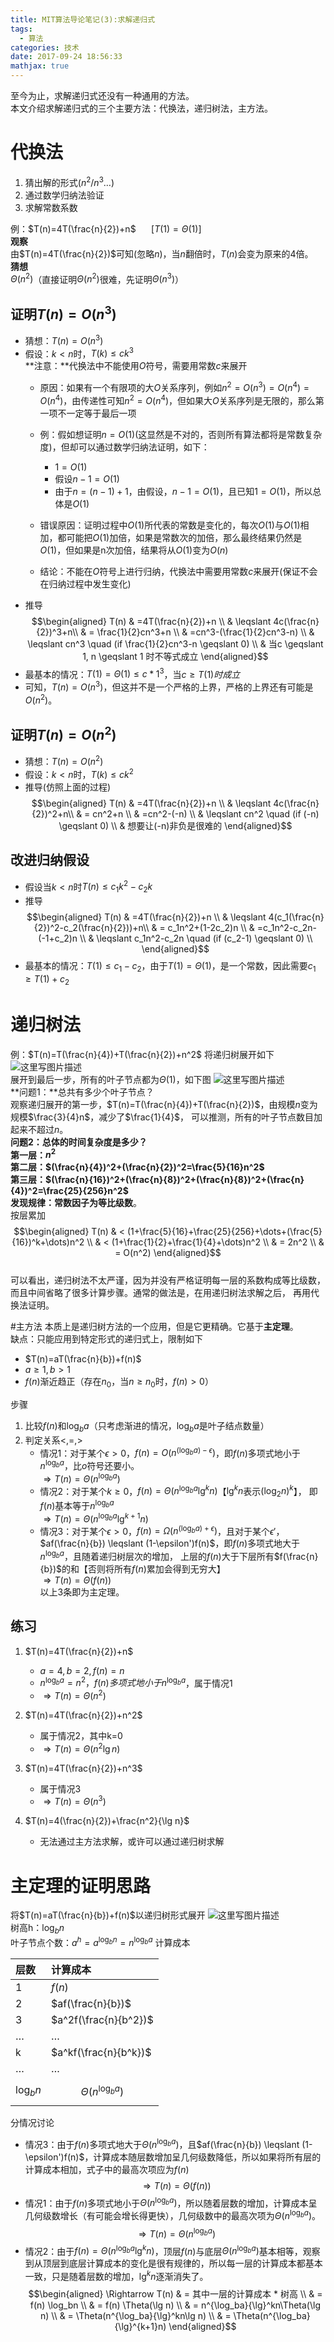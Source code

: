 ```yaml
---
title: MIT算法导论笔记(3):求解递归式
tags:
  - 算法
categories: 技术
date: 2017-09-24 18:56:33
mathjax: true 
---
```

至今为止，求解递归式还没有一种通用的方法。  
本文介绍求解递归式的三个主要方法：代换法，递归树法，主方法。
<!--more-->

# 代换法
1. 猜出解的形式($n^2$/$n^3 \dots$)
2. 通过数学归纳法验证
3. 求解常数系数

例：$T(n)=4T(\frac{n}{2})+n$ $\quad$ $[T(1)=\Theta(1)]$  
**观察**  
由$T(n)=4T(\frac{n}{2})$可知(忽略$n$)，当$n$翻倍时，$T(n)$会变为原来的4倍。  
**猜想**  
$\Theta(n^2)$（直接证明$\Theta(n^2)$很难，先证明$\Theta(n^3)$）

## 证明$T(n)=O(n^3)$
* 猜想：$T(n)=O(n^3)$ 
* 假设：$k < n$时，$T(k) \leqslant ck^3$  
**注意：**代换法中不能使用$O$符号，需要用常数$c$来展开
	+ 原因：如果有一个有限项的大$O$关系序列，例如$n^2=O(n^3)=O(n^4)=O(n^4)$，由传递性可知$n^2=O(n^4)$，但如果大$O$关系序列是无限的，那么第一项不一定等于最后一项
	+ 例：假如想证明$n=O(1)$(这显然是不对的，否则所有算法都将是常数复杂度)，但却可以通过数学归纳法证明，如下：
		+ $1=O(1)$
		+ 假设$n-1=O(1)$
		+ 由于$n=(n-1)+1$，由假设，$n-1=O(1)$，且已知$1=O(1)$，所以总体是$O(1)$
		
	+ 错误原因：证明过程中$O(1)$所代表的常数是变化的，每次$O(1)$与$O(1)$相加，都可能把$O(1)$加倍，如果是常数次的加倍，那么最终结果仍然是$O(1)$，但如果是n次加倍，结果将从$O(1)$变为$O(n)$
	+ 结论：不能在$O$符号上进行归纳，代换法中需要用常数$c$来展开(保证不会在归纳过程中发生变化) 
* 推导
$$\begin{aligned} 
T(n) & =4T(\frac{n}{2})+n \\
   & \leqslant 4c(\frac{n}{2})^3+n\\
   & = \frac{1}{2}cn^3+n \\
   & =cn^3-(\frac{1}{2}cn^3-n) \\
   & \leqslant cn^3 \quad (if \frac{1}{2}cn^3-n \geqslant 0) \\
   & 当c \geqslant 1, n \geqslant 1 时不等式成立
\end{aligned}$$
* 最基本的情况：$T(1)=\Theta(1) \leqslant c * 1^3$，当$c \geqslant T(1)时成立$
* 可知，$T(n)=O(n^3)$，但这并不是一个严格的上界，严格的上界还有可能是$O(n^2)$。

## 证明$T(n)=O(n^2)$
* 猜想：$T(n)=O(n^2)$ 
* 假设：$k < n$时，$T(k) \leqslant ck^2$
* 推导(仿照上面的过程)
$$\begin{aligned} 
T(n) & =4T(\frac{n}{2})+n \\
   & \leqslant 4c(\frac{n}{2})^2+n\\
   & = cn^2+n \\
   & =cn^2-(-n) \\
   & \leqslant cn^2 \quad (if (-n) \geqslant 0) \\
   & 想要让(-n)非负是很难的
\end{aligned}$$

## 改进归纳假设
* 假设当$k<n$时$T(n) \leqslant c_1k^2-c_2k$ 
* 推导
$$\begin{aligned} 
T(n) & =4T(\frac{n}{2})+n \\
   & \leqslant 4(c_1(\frac{n}{2})^2-c_2(\frac{n}{2}))+n\\
   & = c_1n^2+(1-2c_2)n \\
   & =c_1n^2-c_2n-(-1+c_2)n \\
   & \leqslant c_1n^2-c_2n \quad (if (c_2-1) \geqslant 0) \\
\end{aligned}$$
* 最基本的情况：$T(1) \leqslant c_1 - c_2$，由于$T(1)=\Theta(1)$，是一个常数，因此需要$c_1 \geqslant T(1)+c_2$

# 递归树法
例：$T(n)=T(\frac{n}{4})+T(\frac{n}{2})+n^2$
将递归树展开如下  
![这里写图片描述](http://owruh8822.bkt.clouddn.com/mit_3_recursive_tree_1.png)  
展开到最后一步，所有的叶子节点都为$\Theta(1)$，如下图
![这里写图片描述](http://owruh8822.bkt.clouddn.com/mit_3_recursive_tree_2.png)  
**问题1：**总共有多少个叶子节点？  
观察递归展开的第一步，$T(n)=T(\frac{n}{4})+T(\frac{n}{2})$，由规模$n$变为规模$\frac{3}{4}n$，减少了$\frac{1}{4}$，
可以推测，所有的叶子节点数目加起来不超过$n$。  
**问题2：**总体的时间复杂度是多少？  
第一层：$n^2$  
第二层：$(\frac{n}{4})^2+(\frac{n}{2})^2=\frac{5}{16}n^2$  
第三层：$(\frac{n}{16})^2+(\frac{n}{8})^2+(\frac{n}{8})^2+(\frac{n}{4})^2=\frac{25}{256}n^2$  
发现规律：常数因子为**等比级数**。  
按层累加  
$$\begin{aligned} 
T(n) & < (1+\frac{5}{16}+\frac{25}{256}+\dots+(\frac{5}{16})^k+\dots)n^2 \\
   & < (1+\frac{1}{2}+\frac{1}{4}+\dots)n^2 \\
   & = 2n^2 \\
   & = O(n^2)
\end{aligned}$$  
可以看出，递归树法不太严谨，因为并没有严格证明每一层的系数构成等比级数，而且中间省略了很多计算步骤。通常的做法是，在用递归树法求解之后，
再用代换法证明。

#主方法
本质上是递归树方法的一个应用，但是它更精确。它基于**主定理**。  
缺点：只能应用到特定形式的递归式上，限制如下  

* $T(n)=aT(\frac{n}{b})+f(n)$
* $a \geqslant 1, b > 1$
* $f(n)$渐近趋正（存在$n_0$，当$n \geqslant n_0$时，$f(n)>0$）

步骤  

1. 比较$f(n)$和$\log_ba$（只考虑渐进的情况，$\log_ba$是叶子结点数量）
2. 判定关系$<, =, >$
	* 情况1：对于某个$\epsilon>0$，$f(n)=O(n^{(\log_ba) - \epsilon})$，即$f(n)$多项式地小于$n^{\log_ba}$，比$o$符号还要小。  
	$\Rightarrow T(n)=\Theta(n^{\log_ba})$  
	* 情况2：对于某个$k \geqslant 0$，$f(n)=\Theta(n^{\log_ba}{\lg}^kn)$【${\lg}^kn$表示$(\log_2n)^k$】，
	即$f(n)$基本等于$n^{\log_ba}$  
	$\Rightarrow T(n)=\Theta(n^{\log_ba}{\lg}^{k+1}n)$
	* 情况3：对于某个$\epsilon>0$，$f(n)=\Omega(n^{(\log_ba)+\epsilon})$，且对于某个$\epsilon'$，
	$af(\frac{n}{b}) \leqslant (1-\epsilon')f(n)$，即$f(n)$多项式地大于$n^{\log_ba}$，且随着递归树层次的增加，
	上层的$f(n)$大于下层所有$f(\frac{n}{b})$的和【否则将所有$f(n)$累加会得到无穷大】  
	$\Rightarrow T(n)=\Theta(f(n))$  
	以上3条即为主定理。

## 练习  

1. $T(n)=4T(\frac{n}{2})+n$   
	+ $a=4, b=2, f(n)=n$  
	+ $n^{\log_ba}=n^2，f(n)多项式地小于n^{\log_ba}$，属于情况1  
	+ $\Rightarrow T(n)=\Theta(n^2)$

2. $T(n)=4T(\frac{n}{2})+n^2$
	+ 属于情况2，其中k=0
	+ $\Rightarrow T(n)=\Theta(n^2 \lg n)$

3. $T(n)=4T(\frac{n}{2})+n^3$
	+ 属于情况3
	+ $\Rightarrow T(n)=\Theta(n^3)$

4. $T(n)=4(\frac{n}{2})+\frac{n^2}{\lg n}$
	+ 无法通过主方法求解，或许可以通过递归树求解

# 主定理的证明思路
将$T(n)=aT(\frac{n}{b})+f(n)$以递归树形式展开
![这里写图片描述](http://owruh8822.bkt.clouddn.com/mit_3_master_principle_provement.png)  
树高h：$\log_bn$  
叶子节点个数：$a^h=a^{\log_bn} = n^{\log_ba}$
计算成本

| 层数 | 计算成本 |
| :------ |:------|
| 1 | $f(n)$ |
| 2 | $af(\frac{n}{b})$ |
| 3 | $a^2f(\frac{n}{b^2})$ |
| $\dots$ | $\dots$ |
| k | $a^kf(\frac{n}{b^k})$ |
| $\dots$ | $\dots$ |
| $\log_bn$ | $$\Theta(n^{\log_ba})$$ |

分情况讨论

* 情况3：由于$f(n)$多项式地大于$\Theta(n^{\log_ba})$，且$af(\frac{n}{b}) \leqslant (1-\epsilon')f(n)$，计算成本随层数增加呈几何级数降低，所以如果将所有层的计算成本相加，式子中的最高次项应为$f(n)$  
$$\Rightarrow T(n)=\Theta(f(n))$$
* 情况1：由于$f(n)$多项式地小于$\Theta(n^{\log_ba})$，所以随着层数的增加，计算成本呈几何级数增长（有可能会增长得更快），几何级数中的最高次项为$\Theta(n^{\log_ba})$。  
$$\Rightarrow T(n)=\Theta(n^{\log_ba})$$
* 情况2：由于$f(n)=\Theta(n^{\log_ba}{\lg}^kn)$，顶层$f(n)$与底层$\Theta(n^{\log_ba})$基本相等，观察到从顶层到底层计算成本的变化是很有规律的，所以每一层的计算成本都基本一致，只是随着层数的增加，${\lg}^kn$逐渐消失了。  
$$\begin{aligned}
\Rightarrow T(n) & = 其中一层的计算成本 * 树高 \\
& = f(n) \log_bn \\ 
& = f(n) \Theta(\lg n) \\
& = n^{\log_ba}{\lg}^kn\Theta(\lg n) \\
& = \Theta(n^{\log_ba}{\lg}^kn\lg n) \\
& = \Theta(n^{\log_ba}{\lg}^{k+1}n)
\end{aligned}$$
